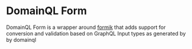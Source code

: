 # DomainQL Form

DomainQL Form is a wrapper around 
[formik](https://github.com/jaredpalmer/formik) that adds support for 
conversion and validation based on GraphQL Input types as generated by
by domainql
